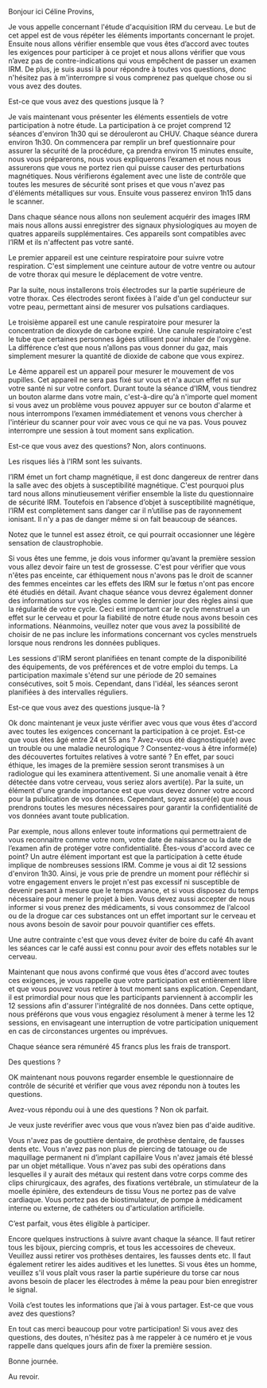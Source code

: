Bonjour ici Céline Provins,

Je vous appelle concernant l'étude d'acquisition IRM du cerveau.
Le but de cet appel est de vous répéter les éléments importants concernant le projet.
Ensuite nous allons vérifier ensemble que vous êtes d’accord avec toutes les exigences pour participer à ce projet et nous allons vérifier que vous n’avez pas de contre-indications qui vous empêchent de passer un examen IRM.
De plus, je suis aussi là pour répondre à toutes vos questions, donc n'hésitez pas à m'interrompre si vous comprenez pas quelque chose ou si vous avez des doutes.

Est-ce que vous avez des questions jusque là ?

Je vais maintenant vous présenter les éléments essentiels de votre participation à notre étude.
La participation à ce projet comprend 12 séances d'environ 1h30 qui se dérouleront au CHUV.
Chaque séance durera environ 1h30.
On commencera par remplir un bref questionnaire pour assurer la sécurité de la procédure, ça prendra environ 15 minutes ensuite, nous vous préparerons, nous vous expliquerons l’examen et nous nous assurerons que vous ne portez rien qui puisse causer des perturbations magnétiques.
Nous vérifierons également avec une liste de contrôle que toutes les mesures de sécurité sont prises et que vous n'avez pas d'éléments métalliques sur vous.
Ensuite vous passerez environ 1h15 dans le scanner.

Dans chaque séance nous allons non seulement acquérir des images IRM mais nous allons aussi enregistrer des signaux physiologiques au moyen de quatres appareils supplémentaires.
Ces appareils sont compatibles avec l’IRM et ils n'affectent pas votre santé.

Le premier appareil est une ceinture respiratoire pour suivre votre respiration.
C'est simplement une ceinture autour de votre ventre ou autour de votre thorax qui mesure le déplacement de votre ventre.

Par la suite, nous installerons trois électrodes sur la partie supérieure de votre thorax. 
Ces électrodes seront fixées à l'aide d'un gel conducteur sur votre peau, permettant ainsi de mesurer vos pulsations cardiaques.

Le troisième appareil est une canule respiratoire pour mesurer la concentration de dioxyde de carbone expiré.
Une canule respiratoire c'est le tube que certaines personnes âgées utilisent pour inhaler de l'oxygène.
La différence c’est que nous n’allons pas vous donner du gaz, mais simplement mesurer la quantité de dioxide de cabone que vous expirez.

Le 4ème appareil est un appareil pour mesurer le mouvement de vos pupilles.
Cet appareil ne sera pas fixé sur vous et n'a aucun effet ni sur votre santé ni sur votre confort.
Durant toute la séance d'IRM, vous tiendrez un bouton alarme dans votre main, c'est-à-dire qu'à n'importe quel moment si vous avez un problème vous pouvez appuyer sur ce bouton d'alarme et nous interrompons l’examen immédiatement et venons vous chercher à l'intérieur du scanner pour voir avec vous ce qui ne va pas.
Vous pouvez interrompre une session à tout moment sans explication.

Est-ce que vous avez des questions? Non, alors continuons.

Les risques liés à l'IRM sont les suivants.

l’IRM émet un fort champ magnétique, il est donc dangereux de rentrer dans la salle avec des objets à susceptibilité magnétique.
C'est pourquoi plus tard nous allons minutieusement vérifier ensemble la liste du questionnaire de sécurité IRM.
Toutefois en l’absence d’objet à susceptibilité magnétique, l’IRM est complètement sans danger car il n’utilise pas de rayonnement ionisant.
 Il n'y a pas de danger même si on fait beaucoup de séances.

Notez que le tunnel est assez étroit, ce qui pourrait occasionner une légère sensation de claustrophobie.

Si vous êtes une femme, je dois vous informer qu’avant la première session vous allez devoir faire un test de grossesse.
C'est pour vérifier que vous n'êtes pas enceinte, car éthiquement nous n'avons pas le droit de scanner des femmes enceintes car les effets des IRM sur le fœtus n'ont pas encore été étudiés en détail.
Avant chaque séance vous devrez également donner des informations sur vos règles comme le dernier jour des règles ainsi que la régularité de votre cycle. Ceci est important car le cycle menstruel a un effet sur le cerveau et pour la fiabilité de notre étude nous avons besoin ces informations.
Néanmoins, veuillez noter que vous avez la possibilité de choisir de ne pas inclure les informations concernant vos cycles menstruels lorsque nous rendrons les données publiques.

Les sessions d'IRM seront planifiées en tenant compte de la disponibilité des équipements, de vos préférences et de votre emploi du temps.
La participation maximale s'étend sur une période de 20 semaines consécutives, soit 5 mois. 
Cependant, dans l'idéal, les séances seront planifiées à des intervalles réguliers.

Est-ce que vous avez des questions jusque-là ?

Ok donc maintenant je veux juste vérifier avec vous que vous êtes d'accord avec toutes les exigences concernant la participation à ce projet.
Est-ce que vous êtes âgé entre 24 et 55 ans ?
Avez-vous été diagnostiqué(e) avec un trouble ou une maladie neurologique ?
Consentez-vous à être informé(e) des découvertes fortuites relatives à votre santé ? En effet, par souci éthique, les images de la première session seront transmises à un radiologue qui les examinera attentivement. Si une anomalie venait à être détectée dans votre cerveau, vous seriez alors averti(e).
Par la suite, un élément d'une grande importance est que vous devez donner votre accord pour la publication de vos données.
Cependant, soyez assuré(e) que nous prendrons toutes les mesures nécessaires pour garantir la confidentialité de vos données avant toute publication.

Par exemple, nous allons enlever toute informations qui permettraient de vous reconnaitre comme votre nom, votre date de naissance ou la date de l’examen afin de protéger votre confidentialité.
Êtes-vous d'accord avec ce point?
Un autre élément important est que la participation à cette étude implique de nombreuses sessions IRM.
Comme je vous ai dit 12 sessions d'environ 1h30.
Ainsi, je vous prie de prendre un moment pour réfléchir si votre engagement envers le projet n'est pas excessif ni susceptible de devenir pesant à mesure que le temps avance, et si vous disposez du temps nécessaire pour mener le projet à bien.
Vous devez aussi accepter de nous informer si vous prenez des médicaments, si vous consommez de l’alcool ou de la drogue car ces substances ont un effet important sur le cerveau et nous avons besoin de savoir pour pouvoir quantifier ces effets.

Une autre contrainte c'est que vous devez éviter de boire du café 4h avant les séances car le café aussi est connu pour avoir des effets notables sur le cerveau.

Maintenant que nous avons confirmé que vous êtes d'accord avec toutes ces exigences, je vous rappelle que votre participation est entièrement libre et que vous pouvez vous retirer à tout moment sans explication.
Cependant, il est primordial pour nous que les participants parviennent à accomplir les 12 sessions afin d'assurer l'intégralité de nos données. Dans cette optique, nous préférons que vous vous engagiez résolument à mener à terme les 12 sessions, en envisageant une interruption de votre participation uniquement en cas de circonstances urgentes ou imprévues.

Chaque séance sera rémunéré 45 francs plus les frais de transport.

Des questions ?

OK maintenant nous pouvons regarder ensemble le questionnaire de contrôle de sécurité et vérifier que vous avez répondu non à toutes les questions.

Avez-vous répondu oui à une des questions ? Non ok parfait.

Je veux juste revérifier avec vous que vous n’avez bien pas d'aide auditive.

Vous n'avez pas de gouttière dentaire, de prothèse dentaire, de fausses dents etc.
Vous n'avez pas non plus de piercing de tatouage ou de maquillage permanent ni d’implant capillaire
Vous n'avez jamais été blessé par un objet métallique.
Vous n'avez pas subi des opérations dans lesquelles il y aurait des métaux qui restent dans votre corps comme des clips chirurgicaux, des agrafes, des fixations vertébrale, un stimulateur de la moelle épinière, des extendeurs de tissu
Vous ne portez pas de valve cardiaque.
Vous portez pas de biostimulateur, de pompe à médicament interne ou externe, de cathéters ou d'articulation artificielle.

C’est parfait, vous êtes éligible à participer.

Encore quelques instructions à suivre avant chaque la séance.
Il faut retirer tous les bijoux, piercing compris, et tous les accessoires de cheveux.
Veuillez aussi retirer vos prothèses dentaires, les fausses dents etc.
Il faut également retirer les aides auditives et les lunettes.
Si vous êtes un homme, veuillez s'il vous plaît vous raser la partie supérieure du torse car nous avons besoin de placer les électrodes à même la peau pour bien enregistrer le signal.

Voilà c’est toutes les informations que j’ai à vous partager.
Est-ce que vous avez des questions?

En tout cas merci beaucoup pour votre participation!
Si vous avez des questions, des doutes, n'hésitez pas à me rappeler à ce numéro et je vous rappelle dans quelques jours afin de fixer la première session.

Bonne journée.

Au revoir.
